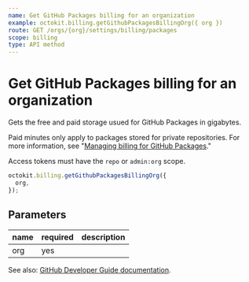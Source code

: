 ```yaml
---
name: Get GitHub Packages billing for an organization
example: octokit.billing.getGithubPackagesBillingOrg({ org })
route: GET /orgs/{org}/settings/billing/packages
scope: billing
type: API method
---
```


# Get GitHub Packages billing for an organization

Gets the free and paid storage usued for GitHub Packages in gigabytes.

Paid minutes only apply to packages stored for private repositories. For more information, see "[Managing billing for GitHub Packages](https://help.github.com/github/setting-up-and-managing-billing-and-payments-on-github/managing-billing-for-github-packages)."

Access tokens must have the `repo` or `admin:org` scope.

```js
octokit.billing.getGithubPackagesBillingOrg({
  org,
});
```

## Parameters

<table>
  <thead>
    <tr>
      <th>name</th>
      <th>required</th>
      <th>description</th>
    </tr>
  </thead>
  <tbody>
    <tr><td>org</td><td>yes</td><td>

</td></tr>
  </tbody>
</table>

See also: [GitHub Developer Guide documentation](https://docs.github.com/rest/reference/billing/#get-github-packages-billing-for-an-organization).
